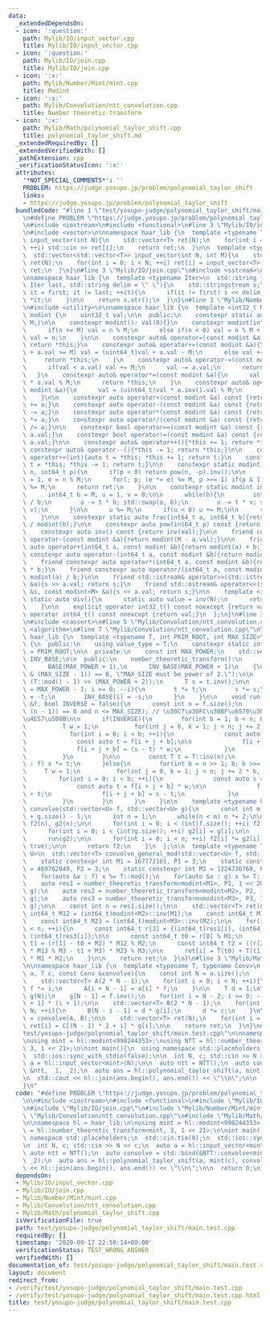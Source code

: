 ```yaml
---
data:
  _extendedDependsOn:
  - icon: ':question:'
    path: Mylib/IO/input_vector.cpp
    title: Mylib/IO/input_vector.cpp
  - icon: ':question:'
    path: Mylib/IO/join.cpp
    title: Mylib/IO/join.cpp
  - icon: ':x:'
    path: Mylib/Number/Mint/mint.cpp
    title: Modint
  - icon: ':x:'
    path: Mylib/Convolution/ntt_convolution.cpp
    title: Number theoretic transform
  - icon: ':x:'
    path: Mylib/Math/polynomial_taylor_shift.cpp
    title: polynomial_taylor_shift.md
  _extendedRequiredBy: []
  _extendedVerifiedWith: []
  _pathExtension: cpp
  _verificationStatusIcon: ':x:'
  attributes:
    '*NOT_SPECIAL_COMMENTS*': ''
    PROBLEM: https://judge.yosupo.jp/problem/polynomial_taylor_shift
    links:
    - https://judge.yosupo.jp/problem/polynomial_taylor_shift
  bundledCode: "#line 1 \"test/yosupo-judge/polynomial_taylor_shift/main.test.cpp\"\
    \n#define PROBLEM \"https://judge.yosupo.jp/problem/polynomial_taylor_shift\"\n\
    \n#include <iostream>\n#include <functional>\n#line 3 \"Mylib/IO/input_vector.cpp\"\
    \n#include <vector>\n\nnamespace haar_lib {\n  template <typename T>\n  std::vector<T>\
    \ input_vector(int N){\n    std::vector<T> ret(N);\n    for(int i = 0; i < N;\
    \ ++i) std::cin >> ret[i];\n    return ret;\n  }\n\n  template <typename T>\n\
    \  std::vector<std::vector<T>> input_vector(int N, int M){\n    std::vector<std::vector<T>>\
    \ ret(N);\n    for(int i = 0; i < N; ++i) ret[i] = input_vector<T>(M);\n    return\
    \ ret;\n  }\n}\n#line 3 \"Mylib/IO/join.cpp\"\n#include <sstream>\n#include <string>\n\
    \nnamespace haar_lib {\n  template <typename Iter>\n  std::string join(Iter first,\
    \ Iter last, std::string delim = \" \"){\n    std::stringstream s;\n\n    for(auto\
    \ it = first; it != last; ++it){\n      if(it != first) s << delim;\n      s <<\
    \ *it;\n    }\n\n    return s.str();\n  }\n}\n#line 3 \"Mylib/Number/Mint/mint.cpp\"\
    \n#include <utility>\n\nnamespace haar_lib {\n  template <int32_t M>\n  class\
    \ modint {\n    uint32_t val;\n\n  public:\n    constexpr static auto mod(){return\
    \ M;}\n\n    constexpr modint(): val(0){}\n    constexpr modint(int64_t n){\n\
    \      if(n >= M) val = n % M;\n      else if(n < 0) val = n % M + M;\n      else\
    \ val = n;\n    }\n\n    constexpr auto& operator=(const modint &a){val = a.val;\
    \ return *this;}\n    constexpr auto& operator+=(const modint &a){\n      if(val\
    \ + a.val >= M) val = (uint64_t)val + a.val - M;\n      else val += a.val;\n \
    \     return *this;\n    }\n    constexpr auto& operator-=(const modint &a){\n\
    \      if(val < a.val) val += M;\n      val -= a.val;\n      return *this;\n \
    \   }\n    constexpr auto& operator*=(const modint &a){\n      val = (uint64_t)val\
    \ * a.val % M;\n      return *this;\n    }\n    constexpr auto& operator/=(const\
    \ modint &a){\n      val = (uint64_t)val * a.inv().val % M;\n      return *this;\n\
    \    }\n\n    constexpr auto operator+(const modint &a) const {return modint(*this)\
    \ += a;}\n    constexpr auto operator-(const modint &a) const {return modint(*this)\
    \ -= a;}\n    constexpr auto operator*(const modint &a) const {return modint(*this)\
    \ *= a;}\n    constexpr auto operator/(const modint &a) const {return modint(*this)\
    \ /= a;}\n\n    constexpr bool operator==(const modint &a) const {return val ==\
    \ a.val;}\n    constexpr bool operator!=(const modint &a) const {return val !=\
    \ a.val;}\n\n    constexpr auto& operator++(){*this += 1; return *this;}\n   \
    \ constexpr auto& operator--(){*this -= 1; return *this;}\n\n    constexpr auto\
    \ operator++(int){auto t = *this; *this += 1; return t;}\n    constexpr auto operator--(int){auto\
    \ t = *this; *this -= 1; return t;}\n\n    constexpr static modint pow(int64_t\
    \ n, int64_t p){\n      if(p < 0) return pow(n, -p).inv();\n\n      int64_t ret\
    \ = 1, e = n % M;\n      for(; p; (e *= e) %= M, p >>= 1) if(p & 1) (ret *= e)\
    \ %= M;\n      return ret;\n    }\n\n    constexpr static modint inv(int64_t a){\n\
    \      int64_t b = M, u = 1, v = 0;\n\n      while(b){\n        int64_t t = a\
    \ / b;\n        a -= t * b; std::swap(a, b);\n        u -= t * v; std::swap(u,\
    \ v);\n      }\n\n      u %= M;\n      if(u < 0) u += M;\n\n      return u;\n\
    \    }\n\n    constexpr static auto frac(int64_t a, int64_t b){return modint(a)\
    \ / modint(b);}\n\n    constexpr auto pow(int64_t p) const {return pow(val, p);}\n\
    \    constexpr auto inv() const {return inv(val);}\n\n    friend constexpr auto\
    \ operator-(const modint &a){return modint(M - a.val);}\n\n    friend constexpr\
    \ auto operator+(int64_t a, const modint &b){return modint(a) + b;}\n    friend\
    \ constexpr auto operator-(int64_t a, const modint &b){return modint(a) - b;}\n\
    \    friend constexpr auto operator*(int64_t a, const modint &b){return modint(a)\
    \ * b;}\n    friend constexpr auto operator/(int64_t a, const modint &b){return\
    \ modint(a) / b;}\n\n    friend std::istream& operator>>(std::istream &s, modint<M>\
    \ &a){s >> a.val; return s;}\n    friend std::ostream& operator<<(std::ostream\
    \ &s, const modint<M> &a){s << a.val; return s;}\n\n    template <int N>\n   \
    \ static auto div(){\n      static auto value = inv(N);\n      return value;\n\
    \    }\n\n    explicit operator int32_t() const noexcept {return val;}\n    explicit\
    \ operator int64_t() const noexcept {return val;}\n  };\n}\n#line 3 \"Mylib/Convolution/ntt_convolution.cpp\"\
    \n#include <cassert>\n#line 5 \"Mylib/Convolution/ntt_convolution.cpp\"\n#include\
    \ <algorithm>\n#line 7 \"Mylib/Convolution/ntt_convolution.cpp\"\n\nnamespace\
    \ haar_lib {\n  template <typename T, int PRIM_ROOT, int MAX_SIZE>\n  class number_theoretic_transform\
    \ {\n  public:\n    using value_type = T;\n    constexpr static int primitive_root\
    \ = PRIM_ROOT;\n\n  private:\n    const int MAX_POWER;\n    std::vector<T> BASE,\
    \ INV_BASE;\n\n  public:\n    number_theoretic_transform():\n      MAX_POWER(__builtin_ctz(MAX_SIZE)),\n\
    \      BASE(MAX_POWER + 1),\n      INV_BASE(MAX_POWER + 1)\n    {\n      static_assert((MAX_SIZE\
    \ & (MAX_SIZE - 1)) == 0, \"MAX_SIZE must be power of 2.\");\n\n      T t = T::pow(PRIM_ROOT,\
    \ (T::mod() - 1) >> (MAX_POWER + 2));\n      T s = t.inv();\n\n      for(int i\
    \ = MAX_POWER - 1; i >= 0; --i){\n        t *= t;\n        s *= s;\n        BASE[i]\
    \ = -t;\n        INV_BASE[i] = -s;\n      }\n    }\n\n    void run(std::vector<T>\
    \ &f, bool INVERSE = false){\n      const int n = f.size();\n      assert((n &\
    \ (n - 1)) == 0 and n <= MAX_SIZE); // \u30C7\u30FC\u30BF\u6570\u306F2\u306E\u51AA\
    \u4E57\u500B\n\n      if(INVERSE){\n        for(int b = 1; b < n; b <<= 1){\n\
    \          T w = 1;\n          for(int j = 0, k = 1; j < n; j += 2 * b, ++k){\n\
    \            for(int i = 0; i < b; ++i){\n              const auto s = f[i + j];\n\
    \              const auto t = f[i + j + b];\n\n              f[i + j] = s + t;\n\
    \              f[i + j + b] = (s - t) * w;\n            }\n            w *= INV_BASE[__builtin_ctz(k)];\n\
    \          }\n        }\n\n        const T t = T::inv(n);\n        for(auto &x\
    \ : f) x *= t;\n      }else{\n        for(int b = n >> 1; b; b >>= 1){\n     \
    \     T w = 1;\n          for(int j = 0, k = 1; j < n; j += 2 * b, ++k){\n   \
    \         for(int i = 0; i < b; ++i){\n              const auto s = f[i + j];\n\
    \              const auto t = f[i + j + b] * w;\n\n              f[i + j] = s\
    \ + t;\n              f[i + j + b] = s - t;\n            }\n            w *= BASE[__builtin_ctz(k)];\n\
    \          }\n        }\n      }\n    }\n\n    template <typename U>\n    std::vector<T>\
    \ convolve(std::vector<U> f, std::vector<U> g){\n      const int m = f.size()\
    \ + g.size() - 1;\n      int n = 1;\n      while(n < m) n *= 2;\n\n      std::vector<T>\
    \ f2(n), g2(n);\n\n      for(int i = 0; i < (int)f.size(); ++i) f2[i] = f[i];\n\
    \      for(int i = 0; i < (int)g.size(); ++i) g2[i] = g[i];\n\n      run(f2);\n\
    \      run(g2);\n\n      for(int i = 0; i < n; ++i) f2[i] *= g2[i];\n      run(f2,\
    \ true);\n\n      return f2;\n    }\n  };\n\n  template <typename T, typename\
    \ U>\n  std::vector<T> convolve_general_mod(std::vector<U> f, std::vector<U> g){\n\
    \    static constexpr int M1 = 167772161, P1 = 3;\n    static constexpr int M2\
    \ = 469762049, P2 = 3;\n    static constexpr int M3 = 1224736769, P3 = 3;\n\n\
    \    for(auto &x : f) x %= T::mod();\n    for(auto &x : g) x %= T::mod();\n\n\
    \    auto res1 = number_theoretic_transform<modint<M1>, P1, 1 << 20>().convolve(f,\
    \ g);\n    auto res2 = number_theoretic_transform<modint<M2>, P2, 1 << 20>().convolve(f,\
    \ g);\n    auto res3 = number_theoretic_transform<modint<M3>, P3, 1 << 20>().convolve(f,\
    \ g);\n\n    const int n = res1.size();\n\n    std::vector<T> ret(n);\n\n    const\
    \ int64_t M12 = (int64_t)modint<M2>::inv(M1);\n    const int64_t M13 = (int64_t)modint<M3>::inv(M1);\n\
    \    const int64_t M23 = (int64_t)modint<M3>::inv(M2);\n\n    for(int i = 0; i\
    \ < n; ++i){\n      const int64_t r[3] = {(int64_t)res1[i], (int64_t)res2[i],\
    \ (int64_t)res3[i]};\n\n      const int64_t t0 = r[0] % M1;\n      const int64_t\
    \ t1 = (r[1] - t0 + M2) * M12 % M2;\n      const int64_t t2 = ((r[2] - t0 + M3)\
    \ * M13 % M3 - t1 + M3) * M23 % M3;\n\n      ret[i] = T(t0) + T(t1) * M1 + T(t2)\
    \ * M1 * M2;\n    }\n\n    return ret;\n  }\n}\n#line 3 \"Mylib/Math/polynomial_taylor_shift.cpp\"\
    \n\nnamespace haar_lib {\n  template <typename T, typename Conv>\n  auto polynomial_taylor_shift(std::vector<T>\
    \ a, T c, const Conv &convolve){\n    const int N = a.size();\n    T f = 1;\n\
    \    std::vector<T> A(2 * N - 1);\n    for(int i = 0; i < N; ++i){\n      if(i)\
    \ f *= i;\n      A[i + N - 1] = a[i] * f;\n    }\n\n    T d = 1;\n\n    std::vector<T>\
    \ g(N);\n    g[N - 1] = f.inv();\n    for(int i = N - 2; i >= 0; --i) g[i] = g[i\
    \ + 1] * (i + 1);\n\n    std::vector<T> B(2 * N - 1);\n    for(int i = 0; i <\
    \ N; ++i){\n      B[N - i - 1] = d * g[i];\n      d *= c;\n    }\n\n    auto C\
    \ = convolve(A, B);\n\n    std::vector<T> ret(N);\n    for(int i = 0; i < N; ++i)\
    \ ret[i] = C[(N - 1) * 2 + i] * g[i];\n\n    return ret;\n  }\n}\n#line 10 \"\
    test/yosupo-judge/polynomial_taylor_shift/main.test.cpp\"\n\nnamespace hl = haar_lib;\n\
    \nusing mint = hl::modint<998244353>;\nusing NTT = hl::number_theoretic_transform<mint,\
    \ 3, 1 << 21>;\n\nint main(){\n  using namespace std::placeholders;\n  std::cin.tie(0);\n\
    \  std::ios::sync_with_stdio(false);\n\n  int N, c; std::cin >> N >> c;\n  auto\
    \ a = hl::input_vector<mint>(N);\n\n  auto ntt = NTT();\n  auto convolve = std::bind(&NTT::convolve<mint>,\
    \ &ntt, _1, _2);\n  auto ans = hl::polynomial_taylor_shift(a, mint(c), convolve);\n\
    \n  std::cout << hl::join(ans.begin(), ans.end()) << \"\\n\";\n\n  return 0;\n\
    }\n"
  code: "#define PROBLEM \"https://judge.yosupo.jp/problem/polynomial_taylor_shift\"\
    \n\n#include <iostream>\n#include <functional>\n#include \"Mylib/IO/input_vector.cpp\"\
    \n#include \"Mylib/IO/join.cpp\"\n#include \"Mylib/Number/Mint/mint.cpp\"\n#include\
    \ \"Mylib/Convolution/ntt_convolution.cpp\"\n#include \"Mylib/Math/polynomial_taylor_shift.cpp\"\
    \n\nnamespace hl = haar_lib;\n\nusing mint = hl::modint<998244353>;\nusing NTT\
    \ = hl::number_theoretic_transform<mint, 3, 1 << 21>;\n\nint main(){\n  using\
    \ namespace std::placeholders;\n  std::cin.tie(0);\n  std::ios::sync_with_stdio(false);\n\
    \n  int N, c; std::cin >> N >> c;\n  auto a = hl::input_vector<mint>(N);\n\n \
    \ auto ntt = NTT();\n  auto convolve = std::bind(&NTT::convolve<mint>, &ntt, _1,\
    \ _2);\n  auto ans = hl::polynomial_taylor_shift(a, mint(c), convolve);\n\n  std::cout\
    \ << hl::join(ans.begin(), ans.end()) << \"\\n\";\n\n  return 0;\n}\n"
  dependsOn:
  - Mylib/IO/input_vector.cpp
  - Mylib/IO/join.cpp
  - Mylib/Number/Mint/mint.cpp
  - Mylib/Convolution/ntt_convolution.cpp
  - Mylib/Math/polynomial_taylor_shift.cpp
  isVerificationFile: true
  path: test/yosupo-judge/polynomial_taylor_shift/main.test.cpp
  requiredBy: []
  timestamp: '2020-09-17 22:58:14+09:00'
  verificationStatus: TEST_WRONG_ANSWER
  verifiedWith: []
documentation_of: test/yosupo-judge/polynomial_taylor_shift/main.test.cpp
layout: document
redirect_from:
- /verify/test/yosupo-judge/polynomial_taylor_shift/main.test.cpp
- /verify/test/yosupo-judge/polynomial_taylor_shift/main.test.cpp.html
title: test/yosupo-judge/polynomial_taylor_shift/main.test.cpp
---
```

